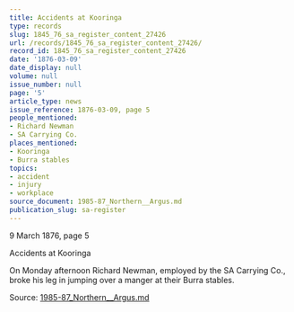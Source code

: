 ```yaml
---
title: Accidents at Kooringa
type: records
slug: 1845_76_sa_register_content_27426
url: /records/1845_76_sa_register_content_27426/
record_id: 1845_76_sa_register_content_27426
date: '1876-03-09'
date_display: null
volume: null
issue_number: null
page: '5'
article_type: news
issue_reference: 1876-03-09, page 5
people_mentioned:
- Richard Newman
- SA Carrying Co.
places_mentioned:
- Kooringa
- Burra stables
topics:
- accident
- injury
- workplace
source_document: 1985-87_Northern__Argus.md
publication_slug: sa-register
---
```


9 March 1876, page 5

Accidents at Kooringa

On Monday afternoon Richard Newman, employed by the SA Carrying Co., broke his leg in jumping over a manger at their Burra stables.

Source: [1985-87_Northern__Argus.md](/downloads/markdown/1985-87_Northern__Argus.md)

